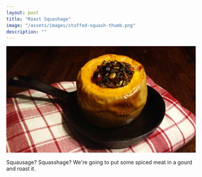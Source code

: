 ```yaml
---
layout: post
title: "Roast Squashage"
image: "/assets/images/stuffed-squash-thumb.png"
description: ""
---
```


![](/assets/images/stuffed-squash-16x9.png)


Squausage? Squasshage? We're going to put some spiced meat in a gourd and roast it.
